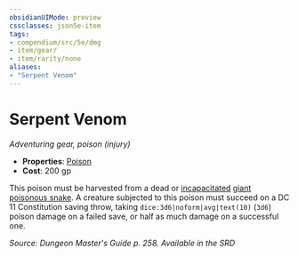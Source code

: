 ```yaml
---
obsidianUIMode: preview
cssclasses: json5e-item
tags:
- compendium/src/5e/dmg
- item/gear/
- item/rarity/none
aliases: 
- "Serpent Venom"
---
```

# Serpent Venom
*Adventuring gear, poison (injury)*  

- **Properties**: [Poison](2-Mechanics/CLI/rules/item-properties.md#Poison)
- **Cost**: 200 gp

This poison must be harvested from a dead or [incapacitated](2-Mechanics/CLI/rules/conditions.md#Incapacitated) [giant poisonous snake](2-Mechanics/CLI/bestiary/beast/giant-poisonous-snake.md). A creature subjected to this poison must succeed on a DC 11 Constitution saving throw, taking `dice:3d6|noform|avg|text(10)` (`3d6`) poison damage on a failed save, or half as much damage on a successful one.

*Source: Dungeon Master's Guide p. 258. Available in the <span title='Systems Reference Document (5.1)'>SRD</span>*